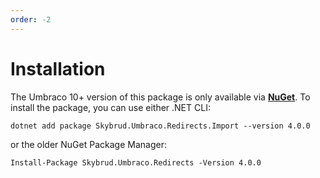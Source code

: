 ```yaml
---
order: -2
---
```


# Installation

The Umbraco 10+ version of this package is only available via [**NuGet**](https://www.nuget.org/packages/Skybrud.Umbraco.Redirects.Import). To install the package, you can use either .NET CLI:

```
dotnet add package Skybrud.Umbraco.Redirects.Import --version 4.0.0
```

or the older NuGet Package Manager:

```
Install-Package Skybrud.Umbraco.Redirects -Version 4.0.0
```
